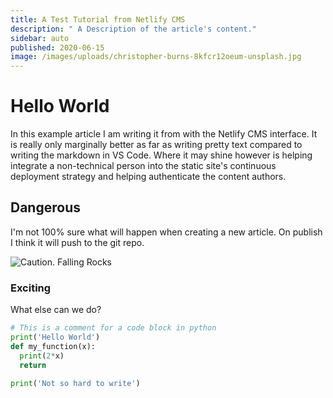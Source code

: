 ```yaml
---
title: A Test Tutorial from Netlify CMS
description: " A Description of the article's content."
sidebar: auto
published: 2020-06-15
image: /images/uploads/christopher-burns-8kfcr12oeum-unsplash.jpg
---
```

# Hello World

In this example article I am writing it from with the Netlify CMS interface. It is really only marginally better as far as writing pretty text compared to writing the markdown in VS Code. Where it may shine however is helping integrate a non-technical person into the static site's continuous deployment strategy and helping authenticate the content authors.

## Dangerous

I'm not 100% sure what will happen when creating a new article. On publish I think it will push to the git repo.

![Caution. Falling Rocks](/images/uploads/undraw_warning_cyit.png " Title of Cautionary image.")

### Exciting

What else can we do?

```python
# This is a comment for a code block in python
print('Hello World')
def my_function(x):
  print(2*x)
  return

print('Not so hard to write')
```